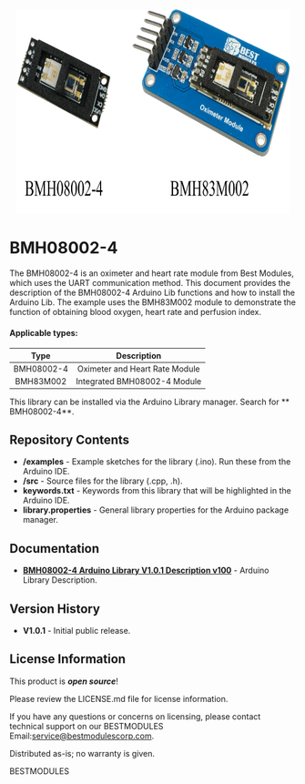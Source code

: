 <div align=center>
<img src="https://github.com/BestModules-Libraries/img/blob/main/BMH08002-4_BMH83M002_V1.0.png" width="480" height="360"> 
</div> 


BMH08002-4
===========================================================

The BMH08002-4 is an oximeter and heart rate module from Best Modules, which uses the UART communication method. This document provides the description of the BMH08002-4 Arduino Lib functions and how to install the Arduino Lib. The example uses the BMH83M002 module to demonstrate the function of obtaining blood oxygen, heart rate and perfusion index.

#### Applicable types:
<div align=center>

|Type       |Description                   |
|:---------:|:----------------------------:|
|BMH08002-4 |Oximeter and Heart Rate Module|
|BMH83M002  |Integrated BMH08002-4 Module  |

</div> 

This library can be installed via the Arduino Library manager. Search for ** BMH08002-4**. 

Repository Contents
-------------------

* **/examples** - Example sketches for the library (.ino). Run these from the Arduino IDE. 
* **/src** - Source files for the library (.cpp, .h).
* **keywords.txt** - Keywords from this library that will be highlighted in the Arduino IDE. 
* **library.properties** - General library properties for the Arduino package manager. 

Documentation 
-------------------

* **[ BMH08002-4 Arduino Library V1.0.1 Description v100](https://www.bestmodulescorp.com/BMH08002-4.html#tab-product2)** - Arduino Library Description.

Version History  
-------------------

* **V1.0.1** - Initial public release.

License Information
-------------------

This product is _**open source**_! 

Please review the LICENSE.md file for license information. 

If you have any questions or concerns on licensing, please contact technical support on our BESTMODULES Email:service@bestmodulescorp.com.

Distributed as-is; no warranty is given.

BESTMODULES
